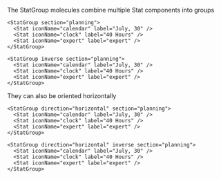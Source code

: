 The StatGroup molecules combine multiple Stat components into groups

```react|span-3
<StatGroup section="planning">
  <Stat iconName="calendar" label="July, 30" />
  <Stat iconName="clock" label="40 Hours" />
  <Stat iconName="expert" label="expert" />
</StatGroup>
```

```react|span-3,dark
<StatGroup inverse section="planning">
  <Stat iconName="calendar" label="July, 30" />
  <Stat iconName="clock" label="40 Hours" />
  <Stat iconName="expert" label="expert" />
</StatGroup>
```

They can also be oriented horizontally

```react|span-3
<StatGroup direction="horizontal" section="planning">
  <Stat iconName="calendar" label="July, 30" />
  <Stat iconName="clock" label="40 Hours" />
  <Stat iconName="expert" label="expert" />
</StatGroup>
```

```react|span-3,dark
<StatGroup direction="horizontal" inverse section="planning">
  <Stat iconName="calendar" label="July, 30" />
  <Stat iconName="clock" label="40 Hours" />
  <Stat iconName="expert" label="expert" />
</StatGroup>
```
